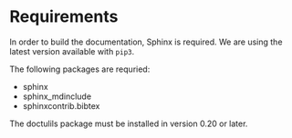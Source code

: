 Requirements
============

In order to build the documentation, Sphinx is required. We are using the latest
version available with `pip3`.

The following packages are requried:

- sphinx
- sphinx_mdinclude
- sphinxcontrib.bibtex

The doctulils package must be installed in version 0.20 or later.
